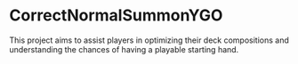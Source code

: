 # CorrectNormalSummonYGO
This project aims to assist players in optimizing their deck compositions and understanding the chances of having a playable starting hand.

